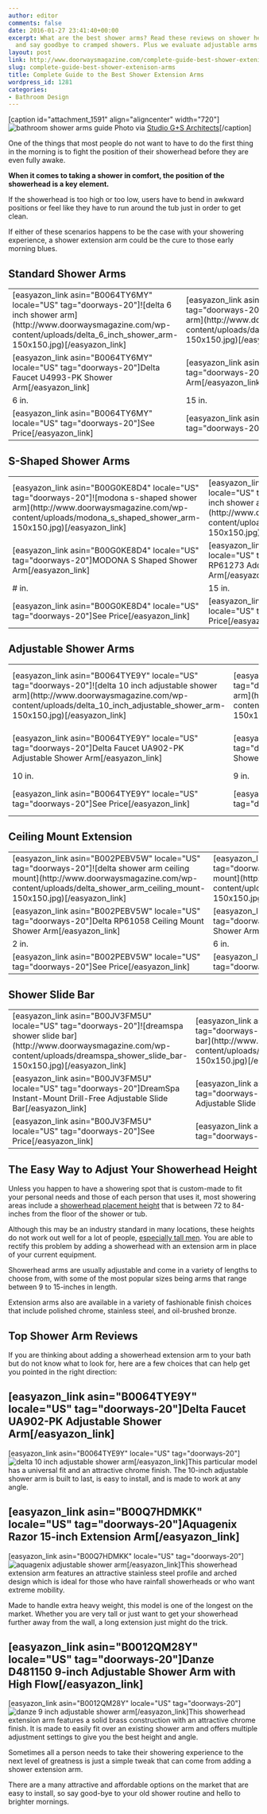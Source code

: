 ```yaml
---
author: editor
comments: false
date: 2016-01-27 23:41:40+00:00
excerpt: What are the best shower arms? Read these reviews on shower head extensions
  and say goodbye to cramped showers. Plus we evaluate adjustable arms too.
layout: post
link: http://www.doorwaysmagazine.com/complete-guide-best-shower-extenison-arms/
slug: complete-guide-best-shower-extenison-arms
title: Complete Guide to the Best Shower Extension Arms
wordpress_id: 1281
categories:
- Bathroom Design
---
```


[caption id="attachment_1591" align="aligncenter" width="720"]![bathroom shower arms guide](http://www.doorwaysmagazine.com/wp-content/uploads/bathroom_shower_arms_guide.jpg) Photo via [Studio G+S Architects](http://www.houzz.com/photos/6782984/Filbert-Street-transitional-bathroom-other-metro)[/caption]

One of the things that most people do not want to have to do the first thing in the morning is to fight the position of their showerhead before they are even fully awake. 

**When it comes to taking a shower in comfort, the position of the showerhead is a key element.** 

If the showerhead is too high or too low, users have to bend in awkward positions or feel like they have to run around the tub just in order to get clean. 

If either of these scenarios happens to be the case with your showering experience, a shower extension arm could be the cure to those early morning blues.



## Standard Shower Arms



<table style="width:100%" >
<tr >

<td >[easyazon_link asin="B0064TY6MY" locale="US" tag="doorways-20"]![delta 6 inch shower arm](http://www.doorwaysmagazine.com/wp-content/uploads/delta_6_inch_shower_arm-150x150.jpg)[/easyazon_link]
</td>

<td >[easyazon_link asin="B0012QO8K4" locale="US" tag="doorways-20"]![danze modern 15 inch shower arm](http://www.doorwaysmagazine.com/wp-content/uploads/danze_modern_15_inch_shower_arm-150x150.jpg)[/easyazon_link]
</td>

<td >[easyazon_link asin="B00G0KDASS" locale="US" tag="doorways-20"]![modona 16 inch shower arm](http://www.doorwaysmagazine.com/wp-content/uploads/modona_16_inch_shower_arm-150x150.jpg)[/easyazon_link]
</td>

<td >[easyazon_link asin="B004IIMEJU" locale="US" tag="doorways-20"]![moen 16 inch overhead shower arm](http://www.doorwaysmagazine.com/wp-content/uploads/moen_16_inch_overhead_shower_arm-150x150.jpg)[/easyazon_link]
</td>
</tr>
<tr >

<td >[easyazon_link asin="B0064TY6MY" locale="US" tag="doorways-20"]Delta Faucet U4993-PK Shower Arm[/easyazon_link]
</td>

<td >[easyazon_link asin="B0012QO8K4" locale="US" tag="doorways-20"]Danze D481144 Sirius Shower Arm[/easyazon_link]
</td>

<td >[easyazon_link asin="B00G0KDASS" locale="US" tag="doorways-20"]MODONA AC25-A Shower Arm[/easyazon_link]
</td>

<td >[easyazon_link asin="B004IIMEJU" locale="US" tag="doorways-20"]Moen 151380 Overhead Shower Arm[/easyazon_link]
</td>
</tr>
<tr >

<td >6 in.
</td>

<td >15 in.
</td>

<td >15 in.
</td>

<td >16 in.
</td>
</tr>
<tr >

<td >[easyazon_link asin="B0064TY6MY" locale="US" tag="doorways-20"]See Price[/easyazon_link]
</td>

<td >[easyazon_link asin="B0012QO8K4" locale="US" tag="doorways-20"]See Price[/easyazon_link]
</td> 

<td >[easyazon_link asin="B00G0KDASS" locale="US" tag="doorways-20"]See Price[/easyazon_link]
</td>

<td >[easyazon_link asin="B004IIMEJU" locale="US" tag="doorways-20"]See Price[/easyazon_link]
</td>
</tr>
</table>



## S-Shaped Shower Arms



<table style="width:100%" >
<tr >

<td >[easyazon_link asin="B00G0KE8D4" locale="US" tag="doorways-20"]![modona s-shaped shower arm](http://www.doorwaysmagazine.com/wp-content/uploads/modona_s_shaped_shower_arm-150x150.jpg)[/easyazon_link]
</td>

<td >[easyazon_link asin="B002TRFXM2" locale="US" tag="doorways-20"]![delta 15 inch shower arm](http://www.doorwaysmagazine.com/wp-content/uploads/delta_15_inch_shower_arm-150x150.jpg)[/easyazon_link]
</td>

<td >[easyazon_link asin="B0012C5136" locale="US" tag="doorways-20"]![moen 14 inch shower arm](http://www.doorwaysmagazine.com/wp-content/uploads/moen_14_inch_shower_arm-150x150.jpg)[/easyazon_link]
</td>

<td >[easyazon_link asin="B000DZHE0G" locale="US" tag="doorways-20"]![danze 13 inch s-shaped shower arm](http://www.doorwaysmagazine.com/wp-content/uploads/danze_13_inch_s_shaped_shower_arm-150x150.jpg)[/easyazon_link]
</td>
</tr>
<tr >

<td >[easyazon_link asin="B00G0KE8D4" locale="US" tag="doorways-20"]MODONA S Shaped Shower Arm[/easyazon_link]
</td>

<td >[easyazon_link asin="B002TRFXM2" locale="US" tag="doorways-20"]Delta RP61273 Addison Shower Arm[/easyazon_link]
</td>

<td >[easyazon_link asin="B0012C5136" locale="US" tag="doorways-20"]Moen S113 Waterhill Shower Arm[/easyazon_link]
</td>

<td >[easyazon_link asin="B000DZHE0G" locale="US" tag="doorways-20"]Danze D481116 S-Shape Shower Arm[/easyazon_link]
</td>
</tr>
<tr >

<td ># in.
</td>

<td >15 in.
</td>

<td >14 in.
</td>

<td >13 in.
</td>
</tr>
<tr >

<td >[easyazon_link asin="B00G0KE8D4" locale="US" tag="doorways-20"]See Price[/easyazon_link]
</td>

<td >[easyazon_link asin="B002TRFXM2" locale="US" tag="doorways-20"]See Price[/easyazon_link]
</td> 

<td >[easyazon_link asin="B0012C5136" locale="US" tag="doorways-20"]See Price[/easyazon_link]
</td>

<td >[easyazon_link asin="B000DZHE0G" locale="US" tag="doorways-20"]See Price[/easyazon_link]
</td>
</tr>
</table>



## Adjustable Shower Arms



<table style="width:100%" >
<tr >

<td >[easyazon_link asin="B0064TYE9Y" locale="US" tag="doorways-20"]![delta 10 inch adjustable shower arm](http://www.doorwaysmagazine.com/wp-content/uploads/delta_10_inch_adjustable_shower_arm-150x150.jpg)[/easyazon_link]
</td>

<td >[easyazon_link asin="B0012QM28Y" locale="US" tag="doorways-20"]![danze 9 inch adjustable shower arm](http://www.doorwaysmagazine.com/wp-content/uploads/danze_9_inch_adjustable_shower_arm-150x150.jpg)[/easyazon_link]
</td>

<td >[easyazon_link asin="B00Q7HDMKK" locale="US" tag="doorways-20"]![aquagenix adjustable shower arm](http://www.doorwaysmagazine.com/wp-content/uploads/aquagenix_adjustable_shower_arm-150x150.jpg)[/easyazon_link]
</td>

<td >[easyazon_link asin="B002XISGD0" locale="US" tag="doorways-20"]![culligan raindisc shower arm](http://www.doorwaysmagazine.com/wp-content/uploads/culligan_raindisc_shower_arm-150x150.jpg)[/easyazon_link]
</td>
</tr>
<tr >

<td >[easyazon_link asin="B0064TYE9Y" locale="US" tag="doorways-20"]Delta Faucet UA902-PK Adjustable Shower Arm[/easyazon_link]
</td>

<td >[easyazon_link asin="B0012QM28Y" locale="US" tag="doorways-20"]Danze D481150 Adjustable Shower Arm[/easyazon_link]
</td>

<td >[easyazon_link asin="B00Q7HDMKK" locale="US" tag="doorways-20"]Aquagenix Razor Adjustable Shower Arm[/easyazon_link]
</td>

<td >[easyazon_link asin="B002XISGD0" locale="US" tag="doorways-20"]Culligan RDA-150 RainDisc Shower Arm[/easyazon_link]
</td>
</tr>
<tr >

<td >10 in.
</td>

<td >9 in.
</td>

<td >15 in.
</td>

<td ># in.
</td>
</tr>
<tr >

<td >[easyazon_link asin="B0064TYE9Y" locale="US" tag="doorways-20"]See Price[/easyazon_link]
</td>

<td >[easyazon_link asin="B0012QM28Y" locale="US" tag="doorways-20"]See Price[/easyazon_link]
</td> 

<td >[easyazon_link asin="B00Q7HDMKK" locale="US" tag="doorways-20"]See Price[/easyazon_link]
</td>

<td >[easyazon_link asin="B002XISGD0" locale="US" tag="doorways-20"]See Price[/easyazon_link]
</td>
</tr>
</table>



## Ceiling Mount Extension



<table style="width:100%" >
<tr >

<td >[easyazon_link asin="B002PEBV5W" locale="US" tag="doorways-20"]![delta shower arm ceiling mount](http://www.doorwaysmagazine.com/wp-content/uploads/delta_shower_arm_ceiling_mount-150x150.jpg)[/easyazon_link]
</td>

<td >[easyazon_link asin="B00084OQ08" locale="US" tag="doorways-20"]![danze 6 inch shower arm ceiling mount](http://www.doorwaysmagazine.com/wp-content/uploads/danze_6_inch_shower_arm_ceiling_mount-150x150.jpg)[/easyazon_link]
</td>

<td >[easyazon_link asin="B006WKZXJA" locale="US" tag="doorways-20"]![delta 9 inch shower arm ceiling mount](http://www.doorwaysmagazine.com/wp-content/uploads/delta_9_inch_shower_arm_ceiling_mount-150x150.jpg)[/easyazon_link]
</td>

<td >[easyazon_link asin="B000WZVJDU" locale="US" tag="doorways-20"]![danze shower arm ceiling mount](http://www.doorwaysmagazine.com/wp-content/uploads/danze_shower_arm_ceiling_mount-150x150.jpg)[/easyazon_link]
</td>
</tr>
<tr >

<td >[easyazon_link asin="B002PEBV5W" locale="US" tag="doorways-20"]Delta RP61058 Ceiling Mount Shower Arm[/easyazon_link]
</td>

<td >[easyazon_link asin="B00084OQ08" locale="US" tag="doorways-20"]Danze D481316 Ceiling Mount Shower Arm[/easyazon_link]
</td>

<td >[easyazon_link asin="B006WKZXJA" locale="US" tag="doorways-20"]Delta Faucet U4999 Shower Arm[/easyazon_link]
</td>

<td >[easyazon_link asin="B000WZVJDU" locale="US" tag="doorways-20"]Danze D481306BN Ceiling Mount Shower Arm[/easyazon_link]
</td>
</tr>
<tr >

<td >2 in.
</td>

<td >6 in.
</td>

<td >9 in.
</td>

<td >10 in.
</td>
</tr>
<tr >

<td >[easyazon_link asin="B002PEBV5W" locale="US" tag="doorways-20"]See Price[/easyazon_link]
</td>

<td >[easyazon_link asin="B00084OQ08" locale="US" tag="doorways-20"]See Price[/easyazon_link]
</td> 

<td >[easyazon_link asin="B006WKZXJA" locale="US" tag="doorways-20"]See Price[/easyazon_link]
</td>

<td >[easyazon_link asin="B000WZVJDU" locale="US" tag="doorways-20"]See Price[/easyazon_link]
</td>
</tr>
</table>



## Shower Slide Bar



<table style="width:100%" >
<tr >

<td >[easyazon_link asin="B00JV3FM5U" locale="US" tag="doorways-20"]![dreamspa shower slide bar](http://www.doorwaysmagazine.com/wp-content/uploads/dreamspa_shower_slide_bar-150x150.jpg)[/easyazon_link]
</td>

<td >[easyazon_link asin="B001C9KGGQ" locale="US" tag="doorways-20"]![pulse showerspas shower slide bar](http://www.doorwaysmagazine.com/wp-content/uploads/pulse_showerspas_shower_slide_bar-150x150.jpg)[/easyazon_link]
</td>

<td >[easyazon_link asin="B00JWSY99Y" locale="US" tag="doorways-20"]![hotelspa shower slide bar](http://www.doorwaysmagazine.com/wp-content/uploads/hotelspa_shower_slide_bar-150x150.jpg)[/easyazon_link]
</td>

<td >[easyazon_link asin="B006WKKGTW" locale="US" tag="doorways-20"]![delta shower slide bar](http://www.doorwaysmagazine.com/wp-content/uploads/delta_shower_slide_bar-150x150.jpg)[/easyazon_link]
</td>
</tr>
<tr >

<td >[easyazon_link asin="B00JV3FM5U" locale="US" tag="doorways-20"]DreamSpa Instant-Mount Drill-Free Adjustable Slide Bar[/easyazon_link]
</td>

<td >[easyazon_link asin="B001C9KGGQ" locale="US" tag="doorways-20"]PULSE Showerspas 1010 Adjustable Slide Bar[/easyazon_link]
</td>

<td >[easyazon_link asin="B00JWSY99Y" locale="US" tag="doorways-20"]HotelSpa Designer Collection Drill-Free Shower Slide Bar[/easyazon_link]
</td>

<td >[easyazon_link asin="B006WKKGTW" locale="US" tag="doorways-20"]Delta Faucet 51708-SS Slide Bar[/easyazon_link]
</td>
</tr>
<tr >

<td >[easyazon_link asin="B00JV3FM5U" locale="US" tag="doorways-20"]See Price[/easyazon_link]
</td>

<td >[easyazon_link asin="B001C9KGGQ" locale="US" tag="doorways-20"]See Price[/easyazon_link]
</td> 

<td >[easyazon_link asin="B00JWSY99Y" locale="US" tag="doorways-20"]See Price[/easyazon_link]
</td>

<td >[easyazon_link asin="B006WKKGTW" locale="US" tag="doorways-20"]See Price[/easyazon_link]
</td>
</tr>
</table>



## The Easy Way to Adjust Your Showerhead Height



Unless you happen to have a showering spot that is custom-made to fit your personal needs and those of each person that uses it, most showering areas include a [showerhead placement height](http://www.iccsafe.org/codes-tech-support/topics/plumbing-mechanical-and-fuel-gas/international-plumbing-code-ipc-home-page/) that is between 72 to 84-inches from the floor of the shower or tub. 

Although this may be an industry standard in many locations, these heights do not work out well for a lot of people, [especially tall men](http://en.wikipedia.org/wiki/Human_height). You are able to rectify this problem by adding a showerhead with an extension arm in place of your current equipment. 

Showerhead arms are usually adjustable and come in a variety of lengths to choose from, with some of the most popular sizes being arms that range between 9 to 15-inches in length. 

Extension arms also are available in a variety of fashionable finish choices that include polished chrome, stainless steel, and oil-brushed bronze.



## Top Shower Arm Reviews



If you are thinking about adding a showerhead extension arm to your bath but do not know what to look for, here are a few choices that can help get you pointed in the right direction:



## [easyazon_link asin="B0064TYE9Y" locale="US" tag="doorways-20"]Delta Faucet UA902-PK Adjustable Shower Arm[/easyazon_link]



[easyazon_link asin="B0064TYE9Y" locale="US" tag="doorways-20"]![delta 10 inch adjustable shower arm](http://www.doorwaysmagazine.com/wp-content/uploads/delta_10_inch_adjustable_shower_arm-150x150.jpg)[/easyazon_link]This particular model has a universal fit and an attractive chrome finish. The 10-inch adjustable shower arm is built to last, is easy to install, and is made to work at any angle. 



## [easyazon_link asin="B00Q7HDMKK" locale="US" tag="doorways-20"]Aquagenix Razor 15-inch Extension Arm[/easyazon_link]



[easyazon_link asin="B00Q7HDMKK" locale="US" tag="doorways-20"]![aquagenix adjustable shower arm](http://www.doorwaysmagazine.com/wp-content/uploads/aquagenix_adjustable_shower_arm-150x150.jpg)[/easyazon_link]This showerhead extension arm features an attractive stainless steel profile and arched design which is ideal for those who have rainfall showerheads or who want extreme mobility. 

Made to handle extra heavy weight, this model is one of the longest on the market. Whether you are very tall or just want to get your showerhead further away from the wall, a long extension just might do the trick.



## [easyazon_link asin="B0012QM28Y" locale="US" tag="doorways-20"]Danze D481150 9-inch Adjustable Shower Arm with High Flow[/easyazon_link]



[easyazon_link asin="B0012QM28Y" locale="US" tag="doorways-20"]![danze 9 inch adjustable shower arm](http://www.doorwaysmagazine.com/wp-content/uploads/danze_9_inch_adjustable_shower_arm-150x150.jpg)[/easyazon_link]This showerhead extension arm features a solid brass construction with an attractive chrome finish. It is made to easily fit over an existing shower arm and offers multiple adjustment settings to give you the best height and angle. 

Sometimes all a person needs to take their showering experience to the next level of greatness is just a simple tweak that can come from adding a shower extension arm. 

There are a many attractive and affordable options on the market that are easy to install, so say good-bye to your old shower routine and hello to brighter mornings.
